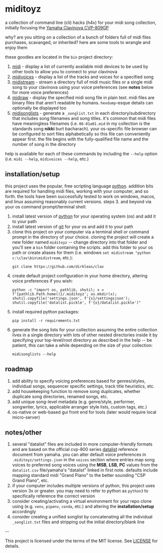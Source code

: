 # miditoyz

a collection of command line (cli) hacks (h4x) for your midi song collection, initially focusing the [Yamaha Clavinova CVP-809GP](https://usa.yamaha.com/products/musical_instruments/pianos/clavinova/cvp-809gp/index.html)

why? are you sitting on a collection of a bunch of folders full of midi files purchases, scavanged, or inherited? here are some tools to wrangle and enjoy them

these goodies are located in the `bin` project directory:

1. [midi](bin/midi) - display a list of currently available midi devices to be used by other tools to allow you to connect to your clavinova
1. [midivoices]() - display a list of the tracks and voices for a specified song
1. [midistream](bin/midistream) - stream a directory full of midi music files or a single midi song to your clavinova using your voice preferences (see **notes** below for more voice preferences)
1. [midiraw](bin/midiraw) - display the specified midi song file in plain text. midi files are binary files that aren't readable by humans. `hexdump`-esque details can optionally be displayed too
1. [midisonglists](midisonglists) - generate a `_songlist.txt` in each directory/subdirectory that includes song filenames and song titles. it's common that midi files have meaningless filenames (i.e. `06-01a01.mid` in my collection is the standards song **nikki** burt bacharach). your os-specific file browser can be configured to sort files alphabetically so this file can conveniently appear first. the file begins with the fully-qualified file name and the number of song in the directory

help is available for each of these commands by including the `--help` option (i.e. `midi --help`, `midivoices --help`, etc.)

## installation/setup

this project uses the popular, free scripting language [python](https://www.python.org). addition bits are required for handling midi files, working with your computer, and so forth. the tools have been successfully tested to work on windows, macos, and linux assuming reasonably current versions. steps 3. and beyond via your os command prompt/terminal shell:

1. install latest version of [python](https://www.python.org/downloads/) for your operating system (os) and add it to your path
1. install latest version of [git](https://git-scm.com) for your os and add it to your path
1. clone this project on your computer via a terminal shell or command prompt in the directory of your choice. cloning the project will create a new folder named `miditoyz` -- change directory into that folder and you'll see a `bin` folder containing the scripts. add this folder to your os path or create aliases for them (i.e. windows `set midistream "python c:\clav\bin\midistream`, etc.):
    ```
    git clone https://github.com/dirkleas/clav
    ```
1. create default project configuration in your home directory, altering voice preferences if you wish:
    ```
    python -c "import os, pathlib, shutil; x = f'{pathlib.Path.home()}/.miditoyz'; os.mkdir(x); shutil.copyfile('settings.json', f'{x}/settingsjson'); shutil.copyfile('datalist.pickle', f'{x}/datalist.pickle')"
    ```
1. install required python packages:
    ```
    pip install -r requirements.txt
    ```
1. generate the song lists for your collection assuming the entire collection lives in a single directory with lots of other nested directories inside it by specifying your top-level/root directory as described in the help -- be patient, this can take a while depending on the size of your collection:
    ```
    midisonglists --help
    ```

## roadmap

1. add ability to specify voicing preferences based for genres/styles, individual songs, sequencer specific settings, track title heuristics, etc.
1. add housekeeping function to remove song duplicates, whether duplicate song directories, renamed songs, etc.
1. add unique song-level metadata (e.g. genre/style, performer, songwriter, lyrics, applicable arranger style lists, custom tags, etc.)
1. os-native or web-based gui front end for tools (later would require local micro-server)

## notes/other
1. several "datalist" files are included in more computer-friendly formats and are based on the official cvp-800 series [datalist](https://usa.yamaha.com/files/download/other_assets/7/1264707/cvp809_en_dl_c0.pdf) reference document from yamaha. you can alter default voice preferences in `.miditoyz/settings.json` in the `voices` section where entries map song voices to preferred song voices using the **MSB**, **LSB**, **PC** values from the `datalist.csv` file/yamaha's "datalist" linked in first note. defaults include mapping standard midi "Grand Piano" to the better sounding "CSP Grand Piano", etc.
1. if your computer includes multiple versions of python, this project uses version 3x or greater. you may need to refer to python as `python3` to specifically reference the correct version
1. consider creating/activating a virtual environment for your repo clone using (e.g. `venv`, `pipenv`, `conda`, etc.) and altering the **installation/setup** accordingly
1. consider creating a unified songlist by concatenating all the individual `_songlist.txt` files and stripping out the initial directory/blank line

--

This project is licensed under the terms of the MIT license. See [LICENSE](LICENSE) for details.
